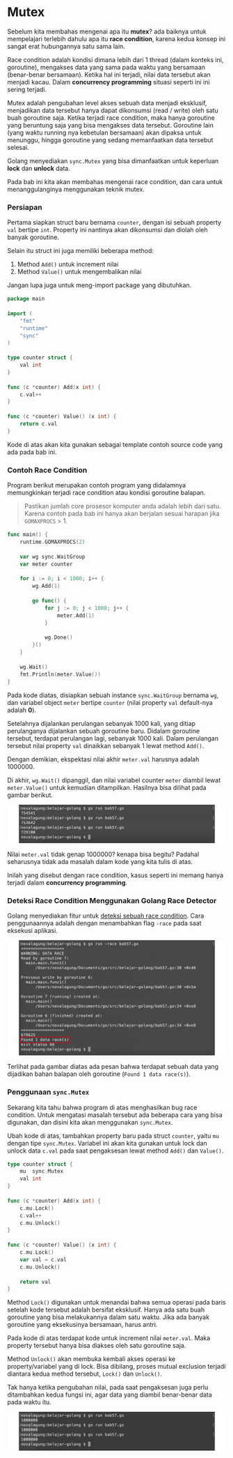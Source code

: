 # Mutex

Sebelum kita membahas mengenai apa itu **mutex**? ada baiknya untuk mempelajari terlebih dahulu apa itu **race condition**, karena kedua konsep ini sangat erat hubungannya satu sama lain.

Race condition adalah kondisi dimana lebih dari 1 thread (dalam konteks ini, goroutine), mengakses data yang sama pada waktu yang bersamaan (benar-benar bersamaan). Ketika hal ini terjadi, nilai data tersebut akan menjadi kacau. Dalam **concurrency programming** situasi seperti ini ini sering terjadi.

Mutex adalah pengubahan level akses sebuah data menjadi eksklusif, menjadikan data tersebut hanya dapat dikonsumsi (read / write) oleh satu buah goroutine saja. Ketika terjadi race condition, maka hanya goroutine yang beruntung saja yang bisa mengakses data tersebut. Goroutine lain (yang waktu running nya kebetulan bersamaan) akan dipaksa untuk menunggu, hingga goroutine yang sedang memanfaatkan data tersebut selesai.

Golang menyediakan `sync.Mutex` yang bisa dimanfaatkan untuk keperluan **lock** dan **unlock** data.

Pada bab ini kita akan membahas mengenai race condition, dan cara untuk menanggulanginya menggunakan teknik mutex.

### Persiapan

Pertama siapkan struct baru bernama `counter`, dengan isi sebuah property `val` bertipe `int`. Property ini nantinya akan dikonsumsi dan diolah oleh banyak goroutine.

Selain itu struct ini juga memiliki beberapa method:

 1. Method `Add()` untuk increment nilai
 2. Method `Value()` untuk mengembalikan nilai 

Jangan lupa juga untuk meng-import package yang dibutuhkan.

```go
package main

import (
    "fmt"
    "runtime"
    "sync"
)

type counter struct {
    val int
}

func (c *counter) Add(x int) {
    c.val++
}

func (c *counter) Value() (x int) {
    return c.val
}
```

Kode di atas akan kita gunakan sebagai template contoh source code yang ada pada bab ini.

### Contoh Race Condition

Program berikut merupakan contoh program yang didalamnya memungkinkan terjadi race condition atau kondisi goroutine balapan.

> Pastikan jumlah core prosesor komputer anda adalah lebih dari satu. Karena contoh pada bab ini hanya akan berjalan sesuai harapan jika `GOMAXPROCS` > 1.

```go
func main() {
    runtime.GOMAXPROCS(2)

    var wg sync.WaitGroup
    var meter counter

    for i := 0; i < 1000; i++ {
        wg.Add(1)

        go func() {
            for j := 0; j < 1000; j++ {
                meter.Add(1)
            }

            wg.Done()
        }()
    }

    wg.Wait()
    fmt.Println(meter.Value())
}
```

Pada kode diatas, disiapkan sebuah instance `sync.WaitGroup` bernama `wg`, dan variabel object `meter` bertipe `counter` (nilai property `val` default-nya adalah **0**).

Setelahnya dijalankan perulangan sebanyak 1000 kali, yang ditiap perulanganya dijalankan sebuah goroutine baru. Didalam goroutine tersebut, terdapat perulangan lagi, sebanyak 1000 kali. Dalam perulangan tersebut nilai property `val` dinaikkan sebanyak 1 lewat method `Add()`.

Dengan demikian, ekspektasi nilai akhir `meter.val` harusnya adalah 1000000.

Di akhir, `wg.Wait()` dipanggil, dan nilai variabel counter `meter` diambil lewat `meter.Value()` untuk kemudian ditampilkan. Hasilnya bisa dilihat pada gambar berikut.

![Contoh race condition](images/57_1_race_condition.png)

Nilai `meter.val` tidak genap 1000000? kenapa bisa begitu? Padahal seharusnya tidak ada masalah dalam kode yang kita tulis di atas.

Inilah yang disebut dengan race condition, kasus seperti ini memang hanya terjadi dalam **concurrency programming**.

### Deteksi Race Condition Menggunakan Golang Race Detector

Golang menyediakan fitur untuk [deteksi sebuah race condition](http://blog.golang.org/race-detector). Cara penggunaannya adalah dengan menambahkan flag `-race` pada saat eksekusi aplikasi.

![Race detector](images/57_2_race_detector.png)

Terlihat pada gambar diatas ada pesan bahwa terdapat sebuah data yang dijadikan bahan balapan oleh goroutine (`Found 1 data race(s)`).

### Penggunaan `sync.Mutex`

Sekarang kita tahu bahwa program di atas menghasilkan bug race condition. Untuk mengatasi masalah tersebut ada beberapa cara yang bisa digunakan, dan disini kita akan menggunakan `sync.Mutex`.

Ubah kode di atas, tambahkan property baru pada struct `counter`, yaitu `mu` dengan tipe `sync.Mutex`. Variabel ini akan kita gunakan untuk lock dan unlock data `c.val` pada saat pengaksesan lewat method `Add()` dan `Value()`.

```go
type counter struct {
    mu  sync.Mutex
    val int
}

func (c *counter) Add(x int) {
    c.mu.Lock()
    c.val++
    c.mu.Unlock()
}

func (c *counter) Value() (x int) {
    c.mu.Lock()
    var val = c.val
    c.mu.Unlock()

    return val
}
```

Method `Lock()` digunakan untuk menandai bahwa semua operasi pada baris setelah kode tersebut adalah bersifat eksklusif. Hanya ada satu buah goroutine yang bisa melakukannya dalam satu waktu. Jika ada banyak goroutine yang eksekusinya bersamaan, harus antri.

Pada kode di atas terdapat kode untuk increment nilai `meter.val`. Maka property tersebut hanya bisa diakses oleh satu goroutine saja.

Method `Unlock()` akan membuka kembali akses operasi ke property/variabel yang di lock. Bisa dibilang, proses mutual exclusion terjadi diantara kedua method tersebut, `Lock()` dan `Unlock()`.

Tak hanya ketika pengubahan nilai, pada saat pengaksesan juga perlu ditambahkan kedua fungsi ini, agar data yang diambil benar-benar data pada waktu itu.

![Mutex](images/57_3_mutex.png)

<!-- https://en.wikipedia.org/wiki/Race_condition
http://blog.golang.org/race-detector
http://www.goinggo.net/2013/09/detecting-race-conditions-with-go.html
http://www.alexedwards.net/blog/understanding-mutexes
http://wysocki.in/golang-concurrency-data-races/
http://stackoverflow.com/questions/34510/what-is-a-race-condition
http://stackoverflow.com/questions/26521587/golang-how-to-share-value-message-or-mutex -->